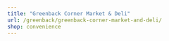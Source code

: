 ```yaml
---
title: "Greenback Corner Market & Deli"
url: /greenback/greenback-corner-market-and-deli/
shop: convenience
---
```

